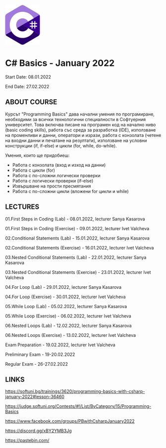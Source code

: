 <picture>
  <img alt="C# Logo" src="CSharp.svg">
</picture>



# C# Basics - January 2022

Start Date: 08.01.2022

End Date: 27.02.2022


## ABOUT COURSE 


Курсът "Programming Basics" дава начални умения по програмиране, необходими за всички технологични специалности в Софтуерния университет. Това включва писане на програмен код на начално ниво (basic coding skills), работа със среда за разработка (IDE), използване на променливи и данни, оператори и изрази, работа с конзолата (четене на входни данни и печатане на резултати), използване на условни конструкции (if, if-else) и цикли (for, while, do-while).

Умения, които ще придобиеш:
- Работа с конзолата (вход и изход на данни)
- Работа с цикли (for)
- Работа с по-сложни логически проверки
- Работа с логически проверки (if-else)
- Извършване на прости пресмятания
- Работа с по-сложни цикли (вложени for цикли и while)


## LECTURES 

01.First Steps in Coding (Lab) - 08.01.2022, lecturer Sanya Kasarova 

01.First Steps in Coding (Exercise) - 09.01.2022, lecturer Ivet Valcheva  

02.Conditional Statements (Lab) - 15.01.2022, lecturer Sanya Kasarova

02.Conditional Statements (Exercise) - 16.01.2022, lecturer Ivet Valcheva

03.Nested Conditional Statements (Lab) - 22.01.2022, lecturer Sanya Kasarova

03.Nested Conditional Statements (Exercise) - 23.01.2022, lecturer Ivet Valcheva

04.For Loop (Lab) - 29.01.2022, lecturer Sanya Kasarova

04.For Loop (Exercise) - 30.01.2022, lecturer Ivet Valcheva

05.While Loop (Lab) - 05.02.2022, lecturer Sanya Kasarova

05.While Loop (Exercise) - 06.02.2022, lecturer Ivet Valcheva

06.Nested Loops (Lab) - 12.02.2022, lecturer Sanya Kasarova

06.Nested Loops (Exercise) - 13.02.2022, lecturer Ivet Valcheva

Exam Preparation - 19.02.2022, lecturer Ivet Valcheva

Preliminary Exam - 19-20.02.2022

Regular Exam - 26-27.02.2022


## LINKS 


https://softuni.bg/trainings/3620/programming-basics-with-csharp-january-2022#lesson-36460

https://judge.softuni.org/Contests/#!/List/ByCategory/15/Programming-Basics

https://www.facebook.com/groups/PBwithCsharpJanuary2022

https://discord.gg/xBY2YMB3Jg

https://pastebin.com/


